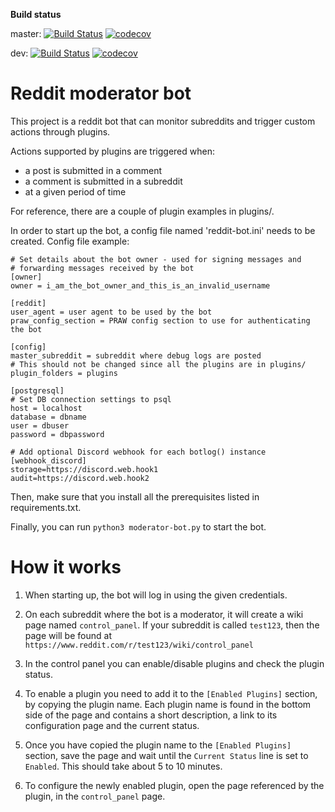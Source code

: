 **Build status**

master: [![Build Status](https://travis-ci.com/gc-plp/reddit-moderator-bot.svg?branch=master)](https://travis-ci.com/gc-plp/reddit-moderator-bot) [![codecov](https://codecov.io/gh/gc-plp/reddit-moderator-bot/branch/master/graph/badge.svg)](https://codecov.io/gh/gc-plp/reddit-moderator-bot)

dev: [![Build Status](https://travis-ci.com/gc-plp/reddit-moderator-bot.svg?branch=dev)](https://travis-ci.com/gc-plp/reddit-moderator-bot) [![codecov](https://codecov.io/gh/gc-plp/reddit-moderator-bot/branch/dev/graph/badge.svg)](https://codecov.io/gh/gc-plp/reddit-moderator-bot)

# Reddit moderator bot

This project is a reddit bot that can monitor subreddits and trigger custom actions through plugins.

Actions supported by plugins are triggered when:
  * a post is submitted in a comment
  * a comment is submitted in a subreddit
  * at a given period of time

For reference, there are a couple of plugin examples in plugins/.


In order to start up the bot, a config file named 'reddit-bot.ini' needs to be created.
Config file example:
```
# Set details about the bot owner - used for signing messages and
# forwarding messages received by the bot
[owner]
owner = i_am_the_bot_owner_and_this_is_an_invalid_username

[reddit]
user_agent = user agent to be used by the bot
praw_config_section = PRAW config section to use for authenticating the bot

[config]
master_subreddit = subreddit where debug logs are posted
# This should not be changed since all the plugins are in plugins/
plugin_folders = plugins

[postgresql]
# Set DB connection settings to psql
host = localhost
database = dbname
user = dbuser
password = dbpassword

# Add optional Discord webhook for each botlog() instance
[webhook_discord]
storage=https://discord.web.hook1
audit=https://discord.web.hook2
```
Then, make sure that you install all the prerequisites listed in requirements.txt.

Finally, you can run `python3 moderator-bot.py` to start the bot.

# How it works

1. When starting up, the bot will log in using the given credentials.

2. On each subreddit where the bot is a moderator, it will create a wiki page named `control_panel`. If your subreddit is called `test123`, then the page will be found at `https://www.reddit.com/r/test123/wiki/control_panel`

3. In the control panel you can enable/disable plugins and check the plugin status.

4. To enable a plugin you need to add it to the `[Enabled Plugins]` section, by copying the plugin name. Each plugin name is found in the bottom side of the page and contains a short description, a link to its configuration page and the current status.

5. Once you have copied the plugin name to the `[Enabled Plugins]` section, save the page and wait until the `Current Status` line is set to `Enabled`. This should take about 5 to 10 minutes.

6. To configure the newly enabled plugin, open the page referenced by the plugin, in the `control_panel` page.
